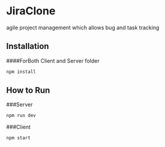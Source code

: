 # JiraClone
agile project management which allows bug and task tracking
## Installation 
####ForBoth Client and Server folder
```bash
npm install
```
## How to Run
###Server
```bash
npm run dev
```
###Client
```bash
npm start
```
